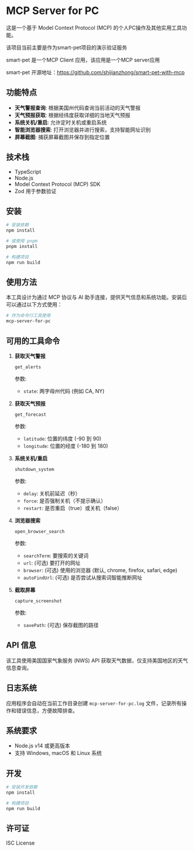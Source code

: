 # MCP Server for PC

这是一个基于 Model Context Protocol (MCP) 的个人PC操作及其他实用工具功能。

该项目当前主要是作为smart-pet项目的演示验证服务

smart-pet 是一个MCP Client 应用，该应用是一个MCP server应用

smart-pet 开源地址：https://github.com/shijianzhong/smart-pet-with-mcp

## 功能特点

- **天气警报查询**: 根据美国州代码查询当前活动的天气警报
- **天气预报获取**: 根据经纬度获取详细的当地天气预报
- **系统关机/重启**: 允许定时关机或重启系统
- **智能浏览器搜索**: 打开浏览器并进行搜索，支持智能网址识别
- **屏幕截图**: 捕获屏幕截图并保存到指定位置

## 技术栈

- TypeScript
- Node.js
- Model Context Protocol (MCP) SDK
- Zod 用于参数验证

## 安装

```bash
# 安装依赖
npm install

# 或使用 pnpm
pnpm install

# 构建项目
npm run build
```



## 使用方法

本工具设计为通过 MCP 协议与 AI 助手连接，提供天气信息和系统功能。安装后可以通过以下方式使用：

```bash
# 作为命令行工具使用
mcp-server-for-pc
```

## 可用的工具命令

1. **获取天气警报**
   ```
   get_alerts
   ```
   参数:
   - `state`: 两字母州代码 (例如 CA, NY)

2. **获取天气预报**
   ```
   get_forecast
   ```
   参数:
   - `latitude`: 位置的纬度 (-90 到 90)
   - `longitude`: 位置的经度 (-180 到 180)

3. **系统关机/重启**
   ```
   shutdown_system
   ```
   参数:
   - `delay`: 关机前延迟（秒）
   - `force`: 是否强制关机（不提示确认）
   - `restart`: 是否重启（true）或关机（false）

4. **浏览器搜索**
   ```
   open_browser_search
   ```
   参数:
   - `searchTerm`: 要搜索的关键词
   - `url`: (可选) 要打开的网址
   - `browser`: (可选) 使用的浏览器 (默认, chrome, firefox, safari, edge)
   - `autoFindUrl`: (可选) 是否尝试从搜索词智能推断网址

5. **截取屏幕**
   ```
   capture_screenshot
   ```
   参数:
   - `savePath`: (可选) 保存截图的路径

## API 信息

该工具使用美国国家气象服务 (NWS) API 获取天气数据，仅支持美国地区的天气信息查询。

## 日志系统

应用程序会自动在当前工作目录创建 `mcp-server-for-pc.log` 文件，记录所有操作和错误信息，方便故障排查。

## 系统要求

- Node.js v14 或更高版本
- 支持 Windows, macOS 和 Linux 系统

## 开发

```bash
# 安装开发依赖
npm install

# 构建项目
npm run build
```

## 许可证

ISC License 